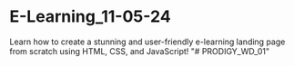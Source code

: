# E-Learning_11-05-24
Learn how to create a stunning and user-friendly e-learning landing page from scratch using HTML, CSS, and JavaScript!
"# PRODIGY_WD_01" 
